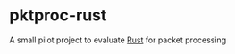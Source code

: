 # pktproc-rust
A small pilot project to evaluate [Rust](http://rust-lang.org) for packet processing
